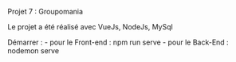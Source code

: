 Projet 7 : Groupomania

Le projet a été réalisé avec VueJs, NodeJs, MySql

Démarrer : 
    - pour le Front-end :  npm run serve
    - pour le Back-End : nodemon serve
